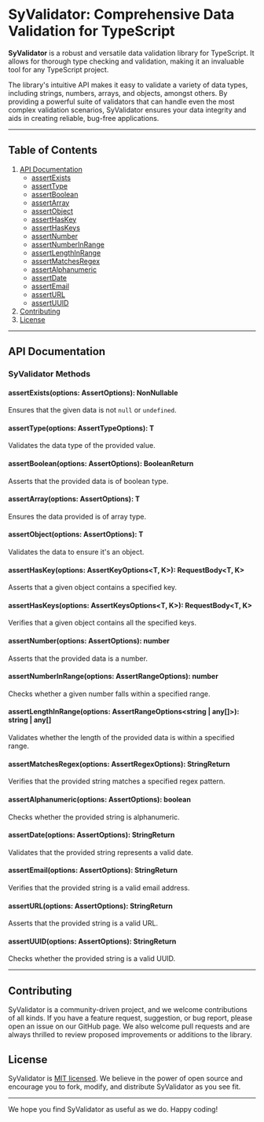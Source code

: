# SyValidator: Comprehensive Data Validation for TypeScript

**SyValidator** is a robust and versatile data validation library for TypeScript. It allows for thorough type checking and validation, making it an invaluable tool for any TypeScript project.

The library's intuitive API makes it easy to validate a variety of data types, including strings, numbers, arrays, and objects, amongst others. By providing a powerful suite of validators that can handle even the most complex validation scenarios, SyValidator ensures your data integrity and aids in creating reliable, bug-free applications.

---

## Table of Contents

1. [API Documentation](#api-documentation)
   - [assertExists](#assertexists)
   - [assertType](#asserttype)
   - [assertBoolean](#assertboolean)
   - [assertArray](#assertarray)
   - [assertObject](#assertobject)
   - [assertHasKey](#asserthaskey)
   - [assertHasKeys](#asserthaskeys)
   - [assertNumber](#assertnumber)
   - [assertNumberInRange](#assertnumberinrange)
   - [assertLengthInRange](#assertlengthinrange)
   - [assertMatchesRegex](#assertmatchesregex)
   - [assertAlphanumeric](#assertalphanumeric)
   - [assertDate](#assertdate)
   - [assertEmail](#assertemail)
   - [assertURL](#asserturl)
   - [assertUUID](#assertuuid)
2. [Contributing](#contributing)
3. [License](#license)

---

<a name="api-documentation"></a>

## API Documentation

### SyValidator Methods

<a name="assertexists"></a>

#### assertExists(options: AssertOptions<T>): NonNullable<T>

Ensures that the given data is not `null` or `undefined`.

<a name="asserttype"></a>

#### assertType(options: AssertTypeOptions<T>): T

Validates the data type of the provided value.

<a name="assertboolean"></a>

#### assertBoolean(options: AssertOptions<T>): BooleanReturn<T>

Asserts that the provided data is of boolean type.

<a name="assertarray"></a>

#### assertArray(options: AssertOptions<T>): T

Ensures the data provided is of array type.

<a name="assertobject"></a>

#### assertObject(options: AssertOptions<T>): T

Validates the data to ensure it's an object.

<a name="asserthaskey"></a>

#### assertHasKey(options: AssertKeyOptions<T, K>): RequestBody<T, K>

Asserts that a given object contains a specified key.

<a name="asserthaskeys"></a>

#### assertHasKeys(options: AssertKeysOptions<T, K>): RequestBody<T, K>

Verifies that a given object contains all the specified keys.

<a name="assertnumber"></a>

#### assertNumber(options: AssertOptions<number>): number

Asserts that the provided data is a number.

<a name="assertnumberinrange"></a>

#### assertNumberInRange(options: AssertRangeOptions<number>): number

Checks whether a given number falls within a specified range.

<a name="assertlengthinrange"></a>

#### assertLengthInRange(options: AssertRangeOptions<string | any[]>): string | any[]

Validates whether the length of the provided data is within a specified range.

<a name="assertmatchesregex"></a>

#### assertMatchesRegex(options: AssertRegexOptions<string>): StringReturn<string>

Verifies that the provided string matches a specified regex pattern.

<a name="assertalphanumeric"></a>

#### assertAlphanumeric(options: AssertOptions<string>): boolean

Checks whether the provided string is alphanumeric.

<a name="assertdate"></a>

#### assertDate(options: AssertOptions<string>): StringReturn<string>

Validates that the provided string represents a valid date.

<a name="assertemail"></a>

#### assertEmail(options: AssertOptions<string>): StringReturn<string>

Verifies that the provided string is a valid email address.

<a name="asserturl"></a>

#### assertURL(options: AssertOptions<string>): StringReturn<string>

Asserts that the provided string is a valid URL.

<a name="assertuuid"></a>

#### assertUUID(options: AssertOptions<string>): StringReturn<string>

Checks whether the provided string is a valid UUID.

---

<a name="contributing"></a>

## Contributing

SyValidator is a community-driven project, and we welcome contributions of all kinds. If you have a feature request, suggestion, or bug report, please open an issue on our GitHub page. We also welcome pull requests and are always thrilled to review proposed improvements or additions to the library.

<a name="license"></a>

## License

SyValidator is [MIT licensed](./LICENSE). We believe in the power of open source and encourage you to fork, modify, and distribute SyValidator as you see fit.

---

We hope you find SyValidator as useful as we do. Happy coding!
